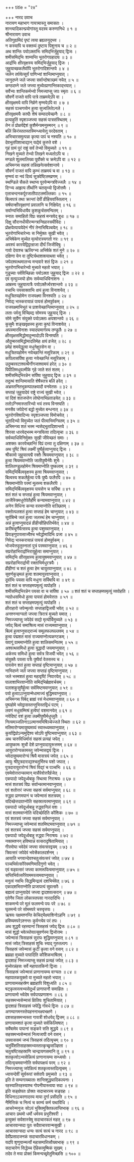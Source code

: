 +++
title = "२४"

+++
नारद उवाच  
नारायण महाभाग गायत्र्यास्तु समासतः ।  
शान्त्यादिकान्प्रयोगांस्तु वदस्व करुणानिधे ॥ १ ॥  
श्रीनारायण उवाच  
अतिगुह्यमिदं पृष्टं त्वया ब्रह्यतनूद्भव ।  
न कस्यापि च वक्तव्यं दुष्टाय पिशुनाय च ॥ २ ॥  
अथ शान्तिः पयोऽक्ताभिः समिद्‌भिर्जुहुयाद् द्विजः ।  
शमीसमिद्‌भिः शाम्यन्ति भूतरोगग्रहादयः ॥ ३ ॥  
आर्द्राभिः क्षीरवृक्षस्य समिद्‌भिर्जुहुयाद् द्विजः ।  
जुहुयाच्छकलैर्वापि भूतरोगादिशान्तये ॥ ४ ॥  
जलेन तर्पयेत्सूर्यं पाणिभ्यां शान्तिमाप्नुयात् ।  
जानुदघ्ने जले जप्त्वा सर्वान्दोषाञ्छमं नयेत् ॥ ५ ॥  
कण्ठदघ्ने जले जप्त्वा मुच्येत्प्राणान्तिकाद्भयात् ।  
सर्वेभ्यः शान्तिकर्मभ्यो निमज्याप्सु जपः स्मृतः ॥ ६ ॥  
सौवर्णे राजते वापि पात्रे ताम्रमयेऽपि वा ।  
क्षीरवृक्षमये वापि निर्व्रणे मृण्मयेऽपि वा ॥ ७ ॥  
सहस्रं पञ्चगव्येन हुत्वा सुज्वलितेऽनले ।  
क्षीरवृक्षमयैः काष्ठैः शेषं सम्पादयेच्छनैः ॥ ८ ॥  
प्रत्याहुतिं स्पृशञ्जप्त्वा सहस्रं पात्रसंस्थितम् ।  
तेन तं प्रोक्षयेद्देशं कुशैर्मन्त्रमनुस्मरन् ॥ ९ ॥  
बलिं किरंस्ततस्तस्मिन्ध्यायेत्तु परदेवताम् ।  
अभिचारसमुत्पन्ना कृत्या पापं च नश्यति ॥ १० ॥  
देवभूतपिशाचाद्यान् यद्येवं कुरुते वशे ।  
गृहं ग्रामं पुरं राष्ट्रं सर्वं तेभ्यो विमुच्यते ॥ ११ ॥  
निखने मुच्यते तेभ्यो लिखने मध्यतोऽपि च ।  
मण्डले शूलमालिख्य पूर्वोक्ते च क्रमेऽपि वा ॥ १२ ॥  
अभिमन्त्र्य सहस्रं तन्निखनेत्सर्वशान्तये ।  
सौवर्णं राजतं वापि कुम्भं ताम्रमयं च वा ॥ १३ ॥  
मृण्मयं वा नवं दिव्यं सूत्रवेष्टितमव्रणम् ।  
स्थण्डिले सैकते स्थाप्य पूरयेन्मन्त्रविज्जलैः ॥ १४ ॥  
दिग्भ्य आहृत्य तीर्थानि चतसृभ्यो द्विजोत्तमैः ।  
एलाचन्दनकर्पूरजातीपाटलमल्लिकाः ॥ १५ ॥  
बिल्वपत्रं तथा क्रान्तां देवीं व्रीहियवांस्तिलान् ।  
सर्षपान्क्षीरवृक्षाणां प्रवालानि च निक्षिपेत् ॥ १६ ॥  
सर्वाण्यभिविधायैव कुशकूर्चसमन्वितम् ।  
स्नातः समाहितो विप्रः सहस्रं मन्त्रयेद् बुधः ॥ १७ ॥  
दिक्षु सौरानधीयीरन्मन्त्रान्विप्रास्त्रयीविदः ।  
प्रोक्षयेत्पाययेदेनं नीरं तेनाभिषिञ्चयेत् ॥ १८ ॥  
भूतरोगाभिचारेभ्यः स निर्मुक्तः सुखी भवेत् ।  
अभिषेकेण मुच्येत मृत्योरास्यगतो नरः ॥ १९ ॥  
अवश्यं कारयेद्विद्वान्राजा दीर्घं जिजीविषुः ।  
गावो देयाश्च ऋत्विग्भ्य अभिषेके शतं मुने ॥ २० ॥  
दक्षिणा येन वा तुष्टिर्यथाशक्त्याथवा भवेत् ।  
जपेदश्वत्थमालभ्य मन्दवारे शतं द्विजः ॥ २१ ॥  
भूतरोगाभिचारेभ्यो मुच्यते महतो भयात् ।  
गुडूच्याः पर्वविच्छिन्नाः पयोऽक्ता जुहुयाद् द्विजः ॥ २२ ॥  
एवं मृत्युञ्जयो होमः सर्वव्याधिविनाशनः ।  
आम्रस्य जुहुयात्पत्रैः पयोऽक्तैर्ज्वरशान्तये ॥ २३ ॥  
वचाभिः पयसाक्ताभिः क्षयं हुत्वा विनाशयेत् ।  
मधुत्रितयहोमेन राजयक्ष्मा विनश्यति ॥ २४ ॥  
निवेद्य भास्करायान्नं पायसं होमपूर्वकम् ।  
राजयक्ष्माभिभूतं च प्राशयेच्छान्तिमाप्नुयात् ॥ २५ ॥  
लताः पर्वसु विच्छिद्य सोमस्य जुहुयाद् द्विजः ।  
सोमे सूर्येण संयुक्ते पयोऽक्ताः क्षयशान्तये ॥ २६ ॥  
कुसुमैः शङ्‌खवृक्षस्य हुत्वा कुष्ठं विनाशयेत् ।  
अपस्मारविनाशः स्यादपामार्गस्य तण्डुलैः ॥ २७ ॥  
क्षीरवृक्षसमिद्धोमादुन्मादोऽपि विनश्यति ।  
औदुम्बरसमिद्धोमादतिमेहः क्षयं व्रजेत् ॥ २८ ॥  
प्रमेहं शमयेद्धुत्वा मधुनेक्षुरसेन वा ।  
मधुत्रितयहोमेन नयेच्छान्तिं मसूरिकाम् ॥ २९ ॥  
कपिलासर्पिषा हुत्वा नयेच्छान्तिं मसूरिकाम् ।  
उदुम्बरवटाश्वत्थैर्गोगजाश्वामयं हरेत् ॥ ३० ॥  
पिपीलिमधुवल्मीके गृहे जाते शतं शतम् ।  
शमीसमिद्‌भिरन्नेन सर्पिषा जुहुयाद् द्विजः ॥ ३१ ॥  
तदुत्थं शान्तिमायाति शेषैस्तत्र बलिं हरेत् ।  
अभ्रस्तनितभूकम्पालक्ष्यादौ वनवेतसः ॥ ३२ ॥  
सप्ताहं जुहुयादेवं राष्ट्रे राज्यं सुखी भवेत् ।  
यां दिशं शतजप्तेन लोष्ठेनाभिप्रताडयेत् ॥ ३३ ॥  
ततोऽग्निमारुतारिभ्यो भयं तस्य विनश्यति ।  
मनसैव जपेदेनां बद्धो मुच्येत बन्धनात् ॥ ३४ ॥  
भूतरोगविषादिभ्यः स्पृशञ्जप्त्वा विमोचयेत् ।  
भूतादिभ्यो विमुच्येत जलं पीत्वाभिमन्त्रितम् ॥ ३५ ॥  
अभिमन्त्र्य शतं भस्म न्यसेद्‌भूतादिशान्तये ।  
शिरसा धारयेद्भस्म मन्त्रयित्वा तदित्यृचा ॥ ३६ ॥  
सर्वव्याधिविनिर्मुक्तः सुखी जीवेच्छतं समाः ।  
अशक्तः कारयेच्छान्तिं विप्रं दत्त्वा तु दक्षिणाम् ॥ ३७ ॥  
अथ पुष्टिं श्रियं लक्ष्मीं पुष्पैर्हुत्वाप्नुयाद् द्विजः ।  
श्रीकामो जुहुयात्पद्मै रक्तैः श्रियमवाप्नुयात् ॥ ३८ ॥  
हुत्वा श्रियमवाप्नोति जातीपुष्पैर्नवैः शुभैः ।  
शालितण्डुलहोमेन श्रियमाप्नोति पुष्कलाम् ॥ ३९ ॥  
समिद्‌भिर्बिल्ववृक्षस्य हुत्वा श्रियमवाप्नुयात् ।  
बिल्वस्य शकलैर्हुत्वा पत्रैः पुष्पैः फलैरपि ॥ ४० ॥  
श्रियमाप्नोति परमां मूलस्य शकलैरपि ।  
समिद्‌भिर्बिल्ववृक्षस्य पायसेन च सर्पिषा ॥ ४१ ॥  
शतं शतं च सप्ताहं हुत्वा श्रियमवाप्नुयात् ।  
लाजैस्त्रिमधुरोपेतैर्होमे कन्यामवाप्नुयात् ॥ ४२ ॥  
अनेन विधिना कन्या वरमाप्नोति वाञ्छितम् ।  
रक्तोत्पलशतं हुत्वा सप्ताहं हेम चाप्नुयात् ॥ ४३ ॥  
सूर्यबिम्बे जलं हुत्वा जलस्थं हेम चाप्नुयात् ।  
अन्नं हुत्वाप्नुयादन्नं व्रीहीन्व्रीहिपतिर्भवेत् ॥ ४४ ॥  
करीषचूर्णैर्वत्सस्य हुत्वा पशुमवाप्नुयात् ।  
प्रियङ्‌गुपायसाज्यैश्च भवेद्धोमादिभिः प्रजा ॥ ४५ ॥  
निवेद्य भास्करायान्नं पायसं होमपूर्वकम् ।  
भोजयेत्तदृतुस्नातां पुत्रं परमवाप्नुयात् ॥ ४६ ॥  
सप्ररोहाभिरार्द्राभिरायुर्हुत्वा समाप्नुयात् ।  
समिद्‌भिः क्षीरवृक्षस्य हुत्वायुषमवाप्नुयात् ॥ ४७ ॥  
सप्ररोहाभिरार्द्राभी रक्ताभिर्मधुरत्रयैः ।  
व्रीहीणां च शतं हुत्वा हेम चायुरवाप्नुयात् ॥ ४८ ॥  
सुवर्णकुड्मलं हुत्वा शतमायुरवाप्नुयात् ।  
दूर्वाभिः पयसा वापि मधुना सर्पिषापि वा ॥ ४९ ॥  
शतं शतं च सप्ताहमपमृत्युं व्यपोहति ।  
शमीसमिद्‌भिरन्नेन पयसा वा च सर्पिषा ॥ ५० ॥
शतं शतं च सप्ताहमपमृत्युं व्यपोहति ।  
न्यग्रोधसमिधो हुत्वा पायसं होमयेत्ततः ॥ ५१ ॥  
शतं शतं च सप्ताहमपमृत्युं व्यपोहति ।  
क्षीराहारो जपेन्मृत्योः सप्ताहाद्विजयी भवेत् ॥ ५२ ॥  
अनश्नन्वाग्यतो जप्त्वा त्रिरात्रं मुच्यते यमात् ।  
निमज्ज्याप्सु जपेदेवं सद्यो मृत्योर्विमुच्यते ॥ ५३ ॥  
जपेद् बिल्वं समाश्रित्य मासं राज्यमवाप्नुयात् ।  
बिल्वं हुत्वाप्नुयाद्‌राज्यं समूलफलपल्लवम् ॥ ५४ ॥  
हुत्वा पद्मशतं मासं राज्यमाप्नोत्यकण्टकम् ।  
यवागूं ग्राममाप्नोति हुत्वा शालिसमन्वितम् ॥ ५५ ॥  
अश्वत्थसमिधो हुत्वा युद्धादौ जयमाप्नुयात् ।  
अर्कस्य समिधो हुत्वा सर्वत्र विजयी भवेत् ॥ ५६ ॥  
संयुक्तैः पयसा पत्रैः पुष्पैर्वा वेतसस्य च ।  
पायसेन शतं हुत्वा सप्ताहं वृष्टिमाप्नुयात् ॥ ५७ ॥  
नाभिदघ्ने जले जप्त्वा सप्ताहं वृष्टिमाप्नुयात् ।  
जले भस्मशतं हुत्वा महावृष्टिं निवारयेत् ॥ ५८ ॥  
पालाशाभिरवाप्नोति समिद्‌भिर्ब्रह्मवर्चसम् ।  
पलाशकुसुमैर्हुत्वा सर्वमिष्टमवाप्नुयात् ॥ ५९ ॥  
पयो हुत्वाऽऽप्नुयान्मेधामाज्यं बुद्धिमवाप्नुयात् ।  
अभिमन्त्र्य पिबेद् ब्राह्मं रसं मेधामवाप्नुयात् ॥ ६० ॥  
पुष्पहोमे भवेद्वासस्तन्तुभिस्तद्विधं पटम् ।  
लवणं मधुसम्मिश्रं हुत्वेष्टं वशमानयेत् ॥ ६१ ॥  
नयेदिष्टं वशं हुत्वा लक्ष्मीपुष्पैर्मधुप्लुतैः ।  
नित्यमञ्जलिनाऽऽत्मानमभिषिञ्चेज्जले स्थितः ॥ ६२ ॥  
मतिमारोग्यमायुष्यमग्र्यं स्वास्थ्यमवाप्नुयात् ।  
कुर्याद्विप्रोऽन्यमुद्दिश्य सोऽपि पुष्टिमवाप्नुयात् ॥ ६३ ॥  
अथ चारुविधिर्मासं सहस्रं प्रत्यहं जपेत् ।  
आयुष्कामः शुचौ देशे प्राप्नुयादायुरूत्तमम् ॥ ६४ ॥  
आयुरारोग्यकामस्तु जपेन्मासद्वयं द्विजः ।  
भवेदायुष्यमारोग्यं श्रियै मासत्रयं जपेत् ॥ ६५ ॥  
आयुः श्रीपुत्रदाराद्याश्चतुर्भिश्च यशो जपात् ।  
पुत्रदारायुरारोग्यं श्रियं विद्यां च पञ्चभिः ॥ ६६ ॥  
एवमेवोत्तरान्कामान् मासैरेवोत्तरैर्व्रजेत् ।  
एकपादो जपेदूर्ध्वबाहुः स्थित्वा निराश्रयः ॥ ६७ ॥  
मासं शतत्रयं विप्रः सर्वान्कामानवाप्नुयात् ।  
एवं शतोत्तरं जप्त्वा सहस्रं सर्वमाप्नुयात् ॥ ६८ ॥  
रुद्ध्वा प्राणमपानं च जपेन्मासं शतत्रयम् ।  
यदिच्छेत्तदवाप्नोति सहस्रात्परमाप्नुयात् ॥ ६९ ॥  
एकपादो जपेदूर्ध्वबाहू रुद्ध्वानिलं वशः ।  
मासं शतमवाप्नोति यदिच्छेदिति कौशिकः ॥ ७० ॥  
एवं शतत्रयं जप्त्वा सहस्रं सर्वमाप्नुयात् ।  
निमज्ज्याप्सु जपेन्मासं शतमिष्टमवाप्नुयात् ॥ ७१ ॥  
एवं शतत्रयं जप्त्वा सहस्रं सर्वमाप्नुयात् ।  
एकपादो जपेदूर्ध्वबाहू रुद्ध्वा निराश्रयः ॥ ७२ ॥  
नक्तमश्नन् हविष्यान्नं वत्सरादृषितामियात् ।  
गीरमोघा भवेदेवं जप्त्वा संवत्सरद्वयम् ॥ ७३ ॥  
त्रिवत्सरं जपेदेवं भवेत्त्रैकालदर्शनम् ।  
आयाति भगवान्देवश्चतुःसंवत्सरं जपेत् ॥ ७४ ॥  
पञ्चभिर्वत्सरैरेवमणिमादिगुणो भवेत् ।  
एवं षड्वत्सरं जप्त्वा कामरूपित्वमाप्नुयात् ॥ ७५ ॥  
सप्तिभिर्वत्सरैरेवममरत्वमवाप्नुयात् ।  
मनुत्वं नवभिः सिद्धमिन्द्रत्वं दशभिर्भवेत् ॥ ७६ ॥  
एकादशभिराप्नोति प्राजापत्यं सुवत्सरैः ।  
बह्मत्वं प्राप्नुयादेवं जप्त्वा द्वादशवत्सरान् ॥ ७७ ॥  
एतेनैव जिता लोकास्तपसा नारदादिभिः ।  
शाकमन्ये परे मूलं फलमन्ये पयः परे ॥ ७८ ॥  
घृतमन्ये परे सोममपरे चरुवृत्तयः ।  
ऋषयः पक्षमश्नन्ति केचिद्भैक्ष्याशिनोऽहनि ॥ ७९ ॥  
हविष्यमपरेऽश्नन्तः कुर्वन्त्येव परं तपः ।  
अथ शुद्ध्यै रहस्यानां त्रिसहस्रं जपेद् द्विजः ॥ ८० ॥  
मासं शुद्धो भवेत्स्तेयात्सुवर्णस्य द्विजोत्तमः ।  
जपेन्मासं त्रिसाहस्रं सुरापः शुद्धिमाप्नुयात् ॥ ८१ ॥  
मासं जपेत् त्रिसाहस्रं शुचिः स्याद् गुरुतल्पगः ।  
त्रिसहस्रं जपेन्मासं कुटीं कृत्वा वने वसन् ॥ ८२ ॥  
ब्रह्महा मुच्यते पापादिति कौशिकभाषितम् ।  
द्वादशाहं निमज्ज्याप्सु सहस्रं प्रत्यहं जपेत् ॥ ८३ ॥  
मुच्येरन्नंहसः सर्वे महापातकिनो द्विजाः ।  
त्रिसाहस्रं जपेन्मासं प्राणानायम्य वाग्यतः ॥ ८४ ॥  
महापातकयुक्तो वा मुच्यते महतो भयात् ।  
प्राणायामसहस्रेण ब्रह्महापि विशुध्यति ॥ ८५ ॥  
षट्कृत्वस्त्वभ्यसेदूर्ध्वं प्राणापानौ समाहितः ।  
प्राणायामो भवेदेष सर्वपापप्रणाशनः ॥ ८६ ॥  
सहस्रमभ्यसेन्मासं क्षितिपः शुचितामियात् ।  
द्वादशाहं त्रिसाहस्रं जपेद्धि गोवधे द्विजः ॥ ८७ ॥  
अगम्यागमनस्तेयहननाभक्ष्यभक्षणे ।  
दशसाहस्रमभ्यस्ता गायत्री शोधयेद् द्विजम् ॥ ८८ ॥  
प्राणायामशतं कृत्वा मुच्यते सर्वकिल्विषात् ।  
सर्वेषामेव पापानां सङ्‌करे सति शुद्धये ॥ ८९ ॥  
सहस्रमभ्यसेन्मासं नित्यजापी वने वसन् ।  
उपवाससमं जप्यं त्रिसहस्रं तदित्यृचम् ॥ ९० ॥  
चतुर्विंशतिसाहस्रमभ्यस्तात्कृच्छ्रसञ्ज्ञिता ।  
चतुःषष्टिसहस्राणि चान्द्रायणसमानि तु ॥ ९१ ॥  
शतकृत्वोऽभ्यसेन्नित्यं प्राणानायम्य सन्ध्ययोः ।  
तदित्यृचमवाप्नोति सर्वपापक्षयं परम् ॥ ९२ ॥  
निमज्ज्याप्सु जपेन्नित्यं शतकृत्वस्तदित्यृचम् ।  
ध्यायन्देवीं सूर्यरूपां सर्वपापैः प्रमुच्यते ॥ ९३ ॥  
इति ते सम्यगाख्याताः शान्तिशुद्ध्यादिकल्पनाः ।  
रहस्यातिरहस्याश्च गोपनीयास्त्वया सदा ॥ ९४ ॥  
इति सङ्क्षेपतः प्रोक्तः सदाचारस्य सङ्ग्रहः ।  
विधिनाऽऽचरणादस्य माया दुर्गा प्रसीदति ॥ ९५ ॥  
नैमित्तिकं च नित्यं च काम्यं कर्म यथाविधि ।  
आचरेन्मनुजः सोऽयं भुक्तिमुक्तिफलाप्तिभाक् ॥ ९६ ॥  
आचारः प्रथमो धर्मो धर्मस्य प्रभुरीश्वरी ।  
इत्युक्तं सर्वशास्त्रेषु सदाचारफलं महत् ॥ ९७ ॥  
आचारवान्सदा पूतः सदैवाचारवान्मसुखी ।  
आचारवान्सदा धन्यः सत्यं सत्यं च नारद ॥ ९८ ॥  
देवीप्रसादजनकं सदाचारविधानकम् ।  
यदपि शृणुयान्मर्त्यो महासम्पत्तिसौख्यभाक् ॥ ९९ ॥  
सदाचारेण सिद्धेच्च ऐहिकामुष्मिकं सुखम् ।  
तदेव ते मया प्रोक्तं किमन्यच्छ्रोतुमिच्छसि ॥ १०० ॥
